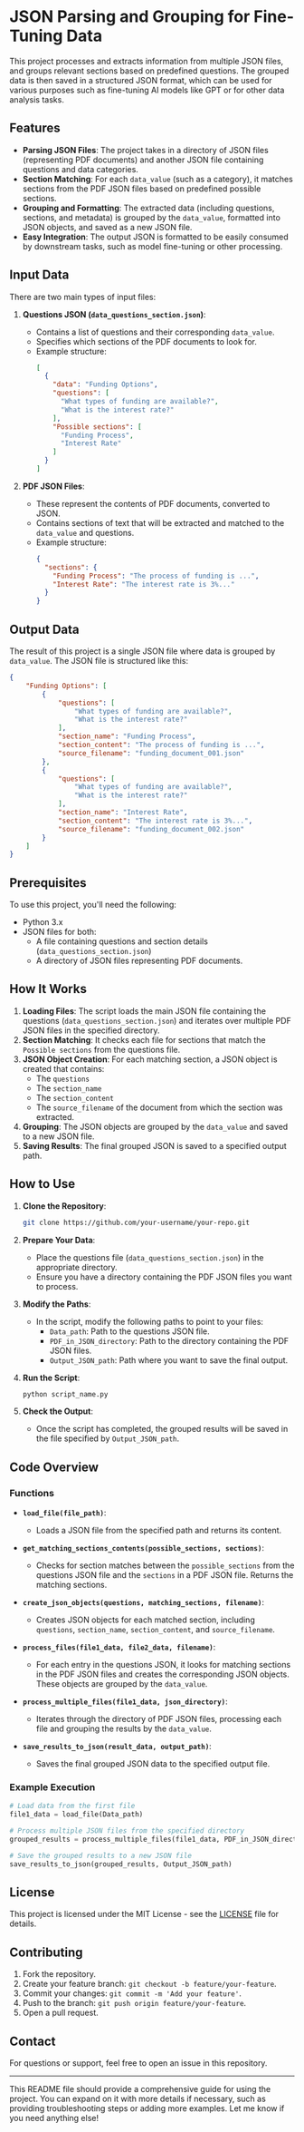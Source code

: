 # JSON Parsing and Grouping for Fine-Tuning Data

This project processes and extracts information from multiple JSON files, and groups relevant sections based on predefined questions. The grouped data is then saved in a structured JSON format, which can be used for various purposes such as fine-tuning AI models like GPT or for other data analysis tasks.

## Features

- **Parsing JSON Files**: The project takes in a directory of JSON files (representing PDF documents) and another JSON file containing questions and data categories.
- **Section Matching**: For each `data_value` (such as a category), it matches sections from the PDF JSON files based on predefined possible sections.
- **Grouping and Formatting**: The extracted data (including questions, sections, and metadata) is grouped by the `data_value`, formatted into JSON objects, and saved as a new JSON file.
- **Easy Integration**: The output JSON is formatted to be easily consumed by downstream tasks, such as model fine-tuning or other processing.

## Input Data

There are two main types of input files:

1. **Questions JSON (`data_questions_section.json`)**:
    - Contains a list of questions and their corresponding `data_value`.
    - Specifies which sections of the PDF documents to look for.
    - Example structure:
      ```json
      [
        {
          "data": "Funding Options",
          "questions": [
            "What types of funding are available?",
            "What is the interest rate?"
          ],
          "Possible sections": [
            "Funding Process",
            "Interest Rate"
          ]
        }
      ]
      ```

2. **PDF JSON Files**:
    - These represent the contents of PDF documents, converted to JSON.
    - Contains sections of text that will be extracted and matched to the `data_value` and questions.
    - Example structure:
      ```json
      {
        "sections": {
          "Funding Process": "The process of funding is ...",
          "Interest Rate": "The interest rate is 3%..."
        }
      }
      ```

## Output Data

The result of this project is a single JSON file where data is grouped by `data_value`. The JSON file is structured like this:

```json
{
    "Funding Options": [
        {
            "questions": [
                "What types of funding are available?",
                "What is the interest rate?"
            ],
            "section_name": "Funding Process",
            "section_content": "The process of funding is ...",
            "source_filename": "funding_document_001.json"
        },
        {
            "questions": [
                "What types of funding are available?",
                "What is the interest rate?"
            ],
            "section_name": "Interest Rate",
            "section_content": "The interest rate is 3%...",
            "source_filename": "funding_document_002.json"
        }
    ]
}
```

## Prerequisites

To use this project, you'll need the following:

- Python 3.x
- JSON files for both:
  - A file containing questions and section details (`data_questions_section.json`)
  - A directory of JSON files representing PDF documents.

## How It Works

1. **Loading Files**: The script loads the main JSON file containing the questions (`data_questions_section.json`) and iterates over multiple PDF JSON files in the specified directory.
2. **Section Matching**: It checks each file for sections that match the `Possible sections` from the questions file.
3. **JSON Object Creation**: For each matching section, a JSON object is created that contains:
   - The `questions`
   - The `section_name`
   - The `section_content`
   - The `source_filename` of the document from which the section was extracted.
4. **Grouping**: The JSON objects are grouped by the `data_value` and saved to a new JSON file.
5. **Saving Results**: The final grouped JSON is saved to a specified output path.

## How to Use

1. **Clone the Repository**:
   ```bash
   git clone https://github.com/your-username/your-repo.git
   ```

2. **Prepare Your Data**:
   - Place the questions file (`data_questions_section.json`) in the appropriate directory.
   - Ensure you have a directory containing the PDF JSON files you want to process.

3. **Modify the Paths**:
   - In the script, modify the following paths to point to your files:
     - `Data_path`: Path to the questions JSON file.
     - `PDF_in_JSON_directory`: Path to the directory containing the PDF JSON files.
     - `Output_JSON_path`: Path where you want to save the final output.

4. **Run the Script**:
   ```bash
   python script_name.py
   ```

5. **Check the Output**:
   - Once the script has completed, the grouped results will be saved in the file specified by `Output_JSON_path`.

## Code Overview

### Functions

- **`load_file(file_path)`**:
  - Loads a JSON file from the specified path and returns its content.
  
- **`get_matching_sections_contents(possible_sections, sections)`**:
  - Checks for section matches between the `possible_sections` from the questions JSON file and the `sections` in a PDF JSON file. Returns the matching sections.

- **`create_json_objects(questions, matching_sections, filename)`**:
  - Creates JSON objects for each matched section, including `questions`, `section_name`, `section_content`, and `source_filename`.

- **`process_files(file1_data, file2_data, filename)`**:
  - For each entry in the questions JSON, it looks for matching sections in the PDF JSON files and creates the corresponding JSON objects. These objects are grouped by the `data_value`.

- **`process_multiple_files(file1_data, json_directory)`**:
  - Iterates through the directory of PDF JSON files, processing each file and grouping the results by the `data_value`.

- **`save_results_to_json(result_data, output_path)`**:
  - Saves the final grouped JSON data to the specified output file.

### Example Execution

```python
# Load data from the first file
file1_data = load_file(Data_path)

# Process multiple JSON files from the specified directory
grouped_results = process_multiple_files(file1_data, PDF_in_JSON_directory)

# Save the grouped results to a new JSON file
save_results_to_json(grouped_results, Output_JSON_path)
```

## License

This project is licensed under the MIT License - see the [LICENSE](LICENSE) file for details.

## Contributing

1. Fork the repository.
2. Create your feature branch: `git checkout -b feature/your-feature`.
3. Commit your changes: `git commit -m 'Add your feature'`.
4. Push to the branch: `git push origin feature/your-feature`.
5. Open a pull request.

## Contact

For questions or support, feel free to open an issue in this repository.

---

This README file should provide a comprehensive guide for using the project. You can expand on it with more details if necessary, such as providing troubleshooting steps or adding more examples. Let me know if you need anything else!
